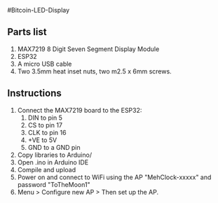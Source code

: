 #Bitcoin-LED-Display

## Parts list

1. MAX7219 8 Digit Seven Segment Display Module
1. ESP32
1. A micro USB cable
1. Two 3.5mm heat inset nuts, two m2.5 x 6mm screws.

## Instructions

1. Connect the MAX7219 board to the ESP32:
    1. DIN to pin 5
    1. CS to pin 17
    1. CLK to pin 16   
    1. +VE to 5V 
    1. GND to a GND pin
1. Copy libraries to Arduino/
1. Open .ino in Arduino IDE
1. Compile and upload
1. Power on and connect to WiFi using the AP "MehClock-xxxxx" and password "ToTheMoon1"
1. Menu > Configure new AP > Then set up the AP.